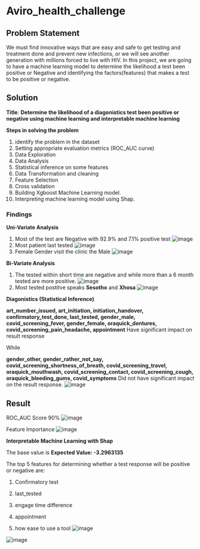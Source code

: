 # Aviro_health_challenge
## Problem Statement

We must find innovative ways that are easy and safe to get testing and treatment done and prevent new infections, or we will see another generation with millions forced to live with HIV. In this project, we are going to have a machine learning model to determine the likelihood a test been positive or Negative and identifying the factors(features) that makes a test to be positive or negative.

## Solution

**Title**:
**Determine the likelihood of a diagonistics test been positive or negative using machine learning and interpretable machine learning**

**Steps in solving the problem**

1. identify the problem in the dataset
2. Setting appropriate evaluation metrics (ROC_AUC curve)
3. Data Exploration
4. Data Analysis
5. Statistical inference on some features
6. Data Transformation and cleaning
7. Feature Selection
8. Cross validation
9. Building Xgboost Machine Learning model.
10. Interpreting machine learning model using Shap.

### Findings

**Uni-Variate Analysis**
1. Most of the test are Negative with 92.9% and 7.1% positive test
![image](https://user-images.githubusercontent.com/35523815/162517195-dbc11aaf-6561-41aa-89dd-65a43b066418.png)
2. Most patient last tested
![image](https://user-images.githubusercontent.com/35523815/162517412-6bcc9517-cb0d-48ac-a12a-eae2dcc96b08.png)
3. Female Gender visit the clinic the Male
![image](https://user-images.githubusercontent.com/35523815/162517547-433a0dde-1151-45fe-8c3e-1f0f142121e2.png)

**Bi-Variate Analysis**

1. The tested within short time are negative and while more than a 6 month tested are more positive.
![image](https://user-images.githubusercontent.com/35523815/162517910-1ac1f846-9615-4fb6-89e5-7039ef6004d5.png)
2. Most tested postitve speaks **Sesotho** and **Xhosa**
![image](https://user-images.githubusercontent.com/35523815/162517982-e2f4232a-a560-4dea-b474-cb593df7eafa.png)

**Diagonistics (Statistical Inference)**

**art_number_issued, art_initiation, initiation_handover, confirmatory_test_done, last_tested, gender_male, covid_screening_fever, gender_female, oraquick_dentures, covid_screening_pain_headache, appointment** Have significant impact on result response

While

**gender_other, gender_rather_not_say, covid_screening_shortness_of_breath, covid_screening_travel, oraquick_mouthwash, covid_screening_contact, covid_screening_cough, oraquick_bleeding_gums, covid_symptoms** Did not have significant impact on the result response.
![image](https://user-images.githubusercontent.com/35523815/162518371-70e25453-6a50-4875-9a5a-32d7e394fe09.png)

## Result

ROC_AUC Score 90%
![image](https://user-images.githubusercontent.com/35523815/162518461-4b603500-8537-4352-87fe-d4b4b65faa93.png)

Feature Importance 
![image](https://user-images.githubusercontent.com/35523815/162518528-e8fa6b91-93e8-42d7-9f70-288c0d391575.png)

**Interpretable Machine Learning with Shap**

The base value is **Expected Value: -3.2963135**

The top 5 features for determining whether a test response will be positive or negative are:

1. Confirmatory test

2. last_tested

3. engage time difference

4. appointment

5. how ease to use a tool
![image](https://user-images.githubusercontent.com/35523815/162518728-3a2e70b0-746c-4c75-8cb1-3e16a2899273.png)

![image](https://user-images.githubusercontent.com/35523815/162518761-1764cdba-4cd3-49c3-b5e7-6ff5627a8aef.png)


